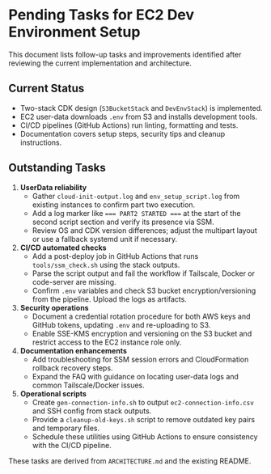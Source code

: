 # Pending Tasks for EC2 Dev Environment Setup

This document lists follow-up tasks and improvements identified after reviewing the current implementation and architecture.

## Current Status
- Two-stack CDK design (`S3BucketStack` and `DevEnvStack`) is implemented.
- EC2 user-data downloads `.env` from S3 and installs development tools.
- CI/CD pipelines (GitHub Actions) run linting, formatting and tests.
- Documentation covers setup steps, security tips and cleanup instructions.

## Outstanding Tasks
1. **UserData reliability**
   - Gather `cloud-init-output.log` and `env_setup_script.log` from existing instances to confirm part two execution.
   - Add a log marker like `=== PART2 STARTED ===` at the start of the second script section and verify its presence via SSM.
   - Review OS and CDK version differences; adjust the multipart layout or use a fallback systemd unit if necessary.
2. **CI/CD automated checks**
   - Add a post-deploy job in GitHub Actions that runs `tools/ssm_check.sh` using the stack outputs.
   - Parse the script output and fail the workflow if Tailscale, Docker or code-server are missing.
   - Confirm `.env` variables and check S3 bucket encryption/versioning from the pipeline. Upload the logs as artifacts.
3. **Security operations**
   - Document a credential rotation procedure for both AWS keys and GitHub tokens, updating `.env` and re-uploading to S3.
   - Enable SSE-KMS encryption and versioning on the S3 bucket and restrict access to the EC2 instance role only.
4. **Documentation enhancements**
   - Add troubleshooting for SSM session errors and CloudFormation rollback recovery steps.
   - Expand the FAQ with guidance on locating user-data logs and common Tailscale/Docker issues.
5. **Operational scripts**
   - Create `gen-connection-info.sh` to output `ec2-connection-info.csv` and SSH config from stack outputs.
   - Provide a `cleanup-old-keys.sh` script to remove outdated key pairs and temporary files.
   - Schedule these utilities using GitHub Actions to ensure consistency with the CI/CD pipeline.

These tasks are derived from `ARCHITECTURE.md` and the existing README.
